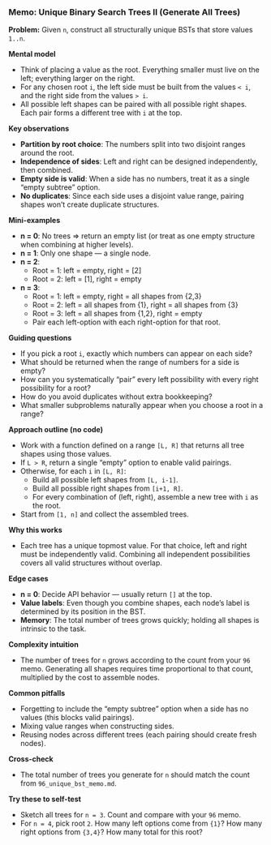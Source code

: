 ### Memo: Unique Binary Search Trees II (Generate All Trees)

**Problem:** Given `n`, construct all structurally unique BSTs that store values `1..n`.

**Mental model**
- Think of placing a value as the root. Everything smaller must live on the left; everything larger on the right.
- For any chosen root `i`, the left side must be built from the values `< i`, and the right side from the values `> i`.
- All possible left shapes can be paired with all possible right shapes. Each pair forms a different tree with `i` at the top.

**Key observations**
- **Partition by root choice**: The numbers split into two disjoint ranges around the root.
- **Independence of sides**: Left and right can be designed independently, then combined.
- **Empty side is valid**: When a side has no numbers, treat it as a single “empty subtree” option.
- **No duplicates**: Since each side uses a disjoint value range, pairing shapes won’t create duplicate structures.

**Mini-examples**
- **n = 0**: No trees ⇒ return an empty list (or treat as one empty structure when combining at higher levels).
- **n = 1**: Only one shape — a single node.
- **n = 2**:
  - Root = 1: left = empty, right = [2]
  - Root = 2: left = [1], right = empty
- **n = 3**:
  - Root = 1: left = empty, right = all shapes from {2,3}
  - Root = 2: left = all shapes from {1}, right = all shapes from {3}
  - Root = 3: left = all shapes from {1,2}, right = empty
  - Pair each left-option with each right-option for that root.

**Guiding questions**
- If you pick a root `i`, exactly which numbers can appear on each side?
- What should be returned when the range of numbers for a side is empty?
- How can you systematically “pair” every left possibility with every right possibility for a root?
- How do you avoid duplicates without extra bookkeeping?
- What smaller subproblems naturally appear when you choose a root in a range?

**Approach outline (no code)**
- Work with a function defined on a range `[L, R]` that returns all tree shapes using those values.
- If `L > R`, return a single “empty” option to enable valid pairings.
- Otherwise, for each `i` in `[L, R]`:
  - Build all possible left shapes from `[L, i-1]`.
  - Build all possible right shapes from `[i+1, R]`.
  - For every combination of (left, right), assemble a new tree with `i` as the root.
- Start from `[1, n]` and collect the assembled trees.

**Why this works**
- Each tree has a unique topmost value. For that choice, left and right must be independently valid. Combining all independent possibilities covers all valid structures without overlap.

**Edge cases**
- **n = 0**: Decide API behavior — usually return `[]` at the top.
- **Value labels**: Even though you combine shapes, each node’s label is determined by its position in the BST.
- **Memory**: The total number of trees grows quickly; holding all shapes is intrinsic to the task.

**Complexity intuition**
- The number of trees for `n` grows according to the count from your `96` memo. Generating all shapes requires time proportional to that count, multiplied by the cost to assemble nodes.

**Common pitfalls**
- Forgetting to include the “empty subtree” option when a side has no values (this blocks valid pairings).
- Mixing value ranges when constructing sides.
- Reusing nodes across different trees (each pairing should create fresh nodes).

**Cross-check**
- The total number of trees you generate for `n` should match the count from `96_unique_bst_memo.md`.

**Try these to self-test**
- Sketch all trees for `n = 3`. Count and compare with your `96` memo.
- For `n = 4`, pick root `2`. How many left options come from `{1}`? How many right options from `{3,4}`? How many total for this root?